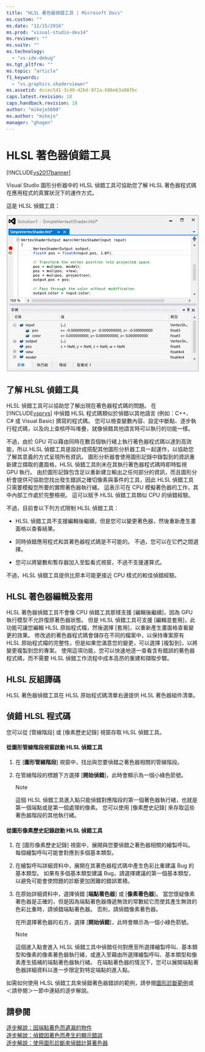 ```yaml
---
title: "HLSL 著色器偵錯工具 | Microsoft Docs"
ms.custom: ""
ms.date: "12/15/2016"
ms.prod: "visual-studio-dev14"
ms.reviewer: ""
ms.suite: ""
ms.technology: 
  - "vs-ide-debug"
ms.tgt_pltfrm: ""
ms.topic: "article"
f1_keywords: 
  - "vs.graphics.shaderviewer"
ms.assetid: 4ccec541-3c49-42bd-972a-686eb3a88fbc
caps.latest.revision: 18
caps.handback.revision: 18
author: "mikejo5000"
ms.author: "mikejo"
manager: "ghogen"
---
```

# HLSL 著色器偵錯工具
[!INCLUDE[vs2017banner](../code-quality/includes/vs2017banner.md)]

Visual Studio 圖形分析器中的 HLSL 偵錯工具可協助您了解 HLSL 著色器程式碼在應用程式的真實狀況下的運作方式。  
  
 這是 HLSL 偵錯工具：  
  
 ![使用監看式和呼叫堆疊視窗偵錯 HLSL。](../debugger/media/gfx_diag_demo_hlsl_debugger_orientation.png "gfx\_diag\_demo\_hlsl\_debugger\_orientation")  
  
## 了解 HLSL 偵錯工具  
 HLSL 偵錯工具可以協助您了解出現在著色器程式碼的問題。  在 [!INCLUDE[vsprvs](../code-quality/includes/vsprvs_md.md)] 中偵錯 HLSL 程式碼類似於偵錯以其他語言 \(例如：C\+\+、C\# 或 Visual Basic\) 撰寫的程式碼。  您可以檢查變數內容、設定中斷點、逐步執行程式碼，以及向上查核呼叫堆疊，就像偵錯其他語言時可以執行的功能一樣。  
  
 不過，由於 GPU 可以藉由同時在數百個執行緒上執行著色器程式碼以達到高效能，所以 HLSL 偵錯工具是設計成搭配其他圖形分析器工具一起運作，以協助您了解其意義的方式呈現所有資訊。  圖形分析器會使用圖形記錄中錄製到的資訊重新建立擷取的畫面格，HLSL 偵錯工具則未在其執行著色器程式碼時即時監視 GPU 執行。  由於圖形記錄包含足以重新建立輸出之任何部分的資訊，而且圖形分析會提供可協助您找出發生錯誤之確切像素與事件的工具，因此 HLSL 偵錯工具只需要模擬您所要的實際著色器執行緒。  這表示可在 CPU 模擬著色器的工作，其中內部工作處於完整檢視。  這可以賦予 HLSL 偵錯工具類似 CPU 的偵錯經驗。  
  
 不過，目前會以下列方式限制 HLSL 偵錯工具：  
  
-   HLSL 偵錯工具不支援編輯後繼續，但是您可以變更著色器，然後重新產生畫面格以查看結果。  
  
-   同時偵錯應用程式和其著色器程式碼是不可能的。  不過，您可以在它們之間選擇。  
  
-   您可以將變數和暫存器加入至監看式視窗，不過不支援運算式。  
  
 不過，HLSL 偵錯工具提供比原本可能更接近 CPU 樣式的較佳偵錯經驗。  
  
## HLSL 著色器編輯及套用  
 HLSL 著色器偵錯工具不會像 CPU 偵錯工具那樣支援 \[編輯後繼續\]，因為 GPU 執行模型不允許復原著色器狀態。  但是 HLSL 偵錯工具可支援 \[編輯並套用\]，此功能可讓您編輯 HLSL 原始程式檔，然後選擇 \[套用\]，以重新產生畫面格查看變更的效果。  修改過的著色器程式碼會儲存在不同的檔案中，以保持專案原有 HLSL 原始程式檔的完整性，但是如果您滿意您的變更，可以選擇 \[複製到\]，以將變更複製到您的專案。  使用這項功能，您可以快速地逐一查看含有錯誤的著色器程式碼，而不需要 HLSL 偵錯工作流程中成本高昂的重建和擷取步驟。  
  
## HLSL 反組譯碼  
 HLSL 著色器偵錯工具在 HLSL 原始程式碼清單右邊提供 HLSL 著色器組件清單。  
  
## 偵錯 HLSL 程式碼  
 您可以從 \[管線階段\] 或 \[像素歷史記錄\] 視窗存取 HLSL 偵錯工具。  
  
#### 從圖形管線階段視窗啟動 HLSL 偵錯工具  
  
1.  在 \[**圖形管線階段**\] 視窗中，找出與您要偵錯之著色器相關的管線階段。  
  
2.  在管線階段的標題下方選擇 \[**開始偵錯**\]，此時會顯示為一個小綠色箭號。  
  
    > [!NOTE]
    >  這個 HLSL 偵錯工具進入點只能偵錯對應階段的第一個著色器執行緒，也就是第一個端點或是第一個處理的像素。  您可以使用 \[像素歷史記錄\] 來存取這些著色器階段的其他執行緒。  
  
#### 從圖形像素歷史記錄啟動 HLSL 偵錯工具  
  
1.  在 \[圖形像素歷史記錄\] 視窗中，展開與您要偵錯之著色器相關的繪製呼叫。  每個繪製呼叫可能會對應到多個基本類型。  
  
2.  在繪製呼叫詳細資料中，展開在其著色器程式碼中產生色彩比重建議 Bug 的基本類型。  如果有多個基本類型建議 Bug，請選擇建議的第一個基本類型，以避免可能會使問題的診斷更加困難的錯誤累積。  
  
3.  在原始詳細資料中，選擇偵錯 \[**端點著色器**\] 或 \[**像素著色器**\]。  當您懷疑像素著色器是正確的，但是因為端點著色器傳遞無效的常數給它而使其產生無效的色彩比重時，請偵錯端點著色器。  否則，請偵錯像素著色器。  
  
     在所選擇著色器的右方，選擇 \[**開始偵錯**\]，此時會顯示為一個小綠色箭號。  
  
    > [!NOTE]
    >  這個進入點會進入 HLSL 偵錯工具中偵錯任何對應至所選擇繪製呼叫、基本類型和像素的像素著色器執行緒，或進入至藉由所選擇繪製呼叫、基本類型和像素產生插補的端點著色器執行緒。  在端點著色器的情況下，您可以展開端點著色器詳細資料以進一步限定對特定端點的進入點。  
  
 如需如何使用 HLSL 偵錯工具來偵錯著色器錯誤的範例，請參閱[圖形診斷範例](../debugger/graphics-diagnostics-examples.md)或＜請參閱＞一節中連結的逐步解說。  
  
## 請參閱  
 [逐步解說：因端點著色而遺漏的物件](../debugger/walkthrough-missing-objects-due-to-vertex-shading.md)   
 [逐步解說：偵錯因著色而產生的顯示錯誤](../debugger/walkthrough-debugging-rendering-errors-due-to-shading.md)   
 [逐步解說：使用圖形診斷來偵錯計算著色器](../debugger/walkthrough-using-graphics-diagnostics-to-debug-a-compute-shader.md)